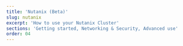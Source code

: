 ```yaml
---
title: 'Nutanix (Beta)'
slug: nutanix
excerpt: 'How to use your Nutanix Cluster'
sections: 'Getting started, Networking & Security, Advanced use'
order: 04
---
```

